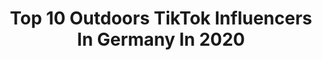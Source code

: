 ---
title: Top 10 Outdoors TikTok Influencers In Germany In 2020
description: >-
  Find top outdoors TikTok influencers in Germany in 2020. Most popular hashtags: #challenge #fail #summer #dance.
platform: TikTok
profiles:
  - username: "aerial_shelly"
    fullname: >-
      Shelly
    location: "Germany"
    followers: 6690
    engagement: 1498
    commentsToLikes: 0.031670
    id: ckamgxghxds450i7854zmpf84
    verified: false
    hashtags: "#transformation, #tiktokdance, #split, #shooting"
  - username: "thepeoplespotter"
    fullname: >-
      thePEOPLESPOTTERbyJM
    location: "Germany"
    followers: 3539
    engagement: 973
    commentsToLikes: 0.074964
    id: ckafukluiavlz0i786vkhc0xy
    verified: false
    hashtags: "#zukunftsplan, #homeshooting, #ritaora, #cindybruna"
  - username: "zoemiroux"
    fullname: >-
      Zoë Miroux
    location: "Germany"
    followers: 10632
    engagement: 515
    commentsToLikes: 0.062386
    id: ck9k21vdiioc20j78gav1b41s
    verified: false
    hashtags: "#papa, #night, #tiktoker, #challange"
  - username: "mikeyhiitthebeatfitness"
    fullname: >-
      Mikey
    location: "Germany"
    followers: 26849
    engagement: 632
    commentsToLikes: 0.014002
    id: ck8sahqk4276v0j78s24qc0kl
    verified: false
    hashtags: "#quarantinelife, #fypage, #sportlove, #peace"
  - username: "bbqcuxhaven"
    fullname: >-
      BBQ Cuxhaven
    location: "Germany"
    followers: 40812
    engagement: 431
    commentsToLikes: 0.017632
    id: ckafu2bi48cni0i781l2wxr40
    verified: false
    hashtags: "#cheers, #bratwurst, #outdoorcooking, #chickenwings"
  - username: "explosivestreetworkout"
    fullname: >-
      🔥Damyanov🔥
    location: "Germany"
    followers: 6082
    engagement: 1187
    commentsToLikes: 0.037417
    id: ck9c7pidks6ey0j78c6qweuav
    verified: false
    hashtags: "#scarychallenge, #failvideos, #fails, #nevergiveup"
  - username: "goran.j24"
    fullname: >-
      GJ_24/7 
    location: "Germany"
    followers: 10332
    engagement: 883
    commentsToLikes: 0.109670
    id: ck9c2pwlcpaot0j78hvonwq4g
    verified: false
    hashtags: "#funnymemes, #ropeworkout, #sonnenuntergang, #memes"
  - username: "strikefit.de"
    fullname: >-
      Strikefit
    location: "Germany"
    followers: 18591
    engagement: 216
    commentsToLikes: 0.027920
    id: ckacmramlku4p0i78qcu3brx1
    verified: false
    hashtags: "#adidasboxing, #lunge, #punching, #samstag"
  - username: "umihito"
    fullname: >-
      Ümit Memisoglu
    location: "Germany"
    followers: 461957
    engagement: 1051
    commentsToLikes: 0.010435
    id: ck9aarn24lrvq0j78lemu92lm
    verified: true
    hashtags: "#veggie, #sweets, #pizza, #bread"
  - username: "mrp187"
    fullname: >-
      Mr.P
    location: "Germany"
    followers: 35065
    engagement: 1031
    commentsToLikes: 0.028512
    id: ck9gkntxakep70j78jt7z2qat
    verified: false
    hashtags: "#glitch, #fall, #skateboard, #bier"
---